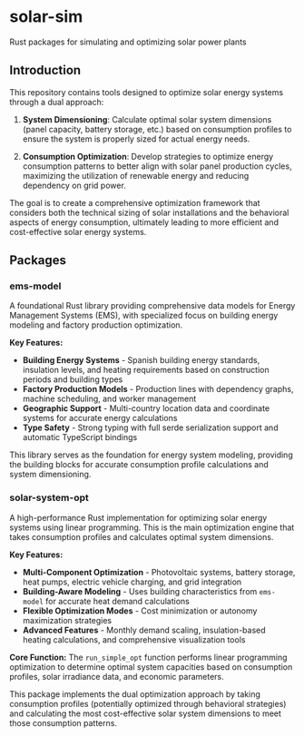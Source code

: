 # solar-sim

Rust packages for simulating and optimizing solar power plants

## Introduction

This repository contains tools designed to optimize solar energy systems through
a dual approach:

1. **System Dimensioning**: Calculate optimal solar system dimensions (panel
   capacity, battery storage, etc.) based on consumption profiles to ensure the
   system is properly sized for actual energy needs.

2. **Consumption Optimization**: Develop strategies to optimize energy
   consumption patterns to better align with solar panel production cycles,
   maximizing the utilization of renewable energy and reducing dependency on
   grid power.

The goal is to create a comprehensive optimization framework that considers both
the technical sizing of solar installations and the behavioral aspects of energy
consumption, ultimately leading to more efficient and cost-effective solar
energy systems.

## Packages

### ems-model

A foundational Rust library providing comprehensive data models for Energy
Management Systems (EMS), with specialized focus on building energy modeling and
factory production optimization.

**Key Features:**

- **Building Energy Systems** - Spanish building energy standards, insulation
  levels, and heating requirements based on construction periods and building
  types
- **Factory Production Models** - Production lines with dependency graphs,
  machine scheduling, and worker management
- **Geographic Support** - Multi-country location data and coordinate systems
  for accurate energy calculations
- **Type Safety** - Strong typing with full serde serialization support and
  automatic TypeScript bindings

This library serves as the foundation for energy system modeling, providing the
building blocks for accurate consumption profile calculations and system
dimensioning.

### solar-system-opt

A high-performance Rust implementation for optimizing solar energy systems using
linear programming. This is the main optimization engine that takes consumption
profiles and calculates optimal system dimensions.

**Key Features:**

- **Multi-Component Optimization** - Photovoltaic systems, battery storage, heat
  pumps, electric vehicle charging, and grid integration
- **Building-Aware Modeling** - Uses building characteristics from `ems-model`
  for accurate heat demand calculations
- **Flexible Optimization Modes** - Cost minimization or autonomy maximization
  strategies
- **Advanced Features** - Monthly demand scaling, insulation-based heating
  calculations, and comprehensive visualization tools

**Core Function:** The `run_simple_opt` function performs linear programming
optimization to determine optimal system capacities based on consumption
profiles, solar irradiance data, and economic parameters.

This package implements the dual optimization approach by taking consumption
profiles (potentially optimized through behavioral strategies) and calculating
the most cost-effective solar system dimensions to meet those consumption
patterns.
